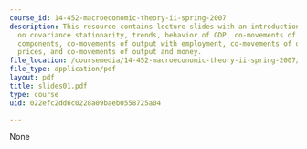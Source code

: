 ```yaml
---
course_id: 14-452-macroeconomic-theory-ii-spring-2007
description: This resource contains lecture slides with an introduction and information
  on covariance stationarity, trends, behavior of GDP, co-movements of output with
  components, co-movements of output with employment, co-movements of output with
  prices, and co-movements of output and money.
file_location: /coursemedia/14-452-macroeconomic-theory-ii-spring-2007/022efc2dd6c0228a09baeb0558725a04_slides01.pdf
file_type: application/pdf
layout: pdf
title: slides01.pdf
type: course
uid: 022efc2dd6c0228a09baeb0558725a04

---
```

None